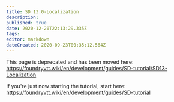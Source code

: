 ```yaml
---
title: SD 13.0-Localization
description: 
published: true
date: 2020-12-20T22:13:29.335Z
tags: 
editor: markdown
dateCreated: 2020-09-23T00:35:12.564Z
---
```


This page is deprecated and has been moved here: https://foundryvtt.wiki/en/development/guides/SD-tutorial/SD13-Localization

If you're just now starting the tutorial, start here: https://foundryvtt.wiki/en/development/guides/SD-tutorial
